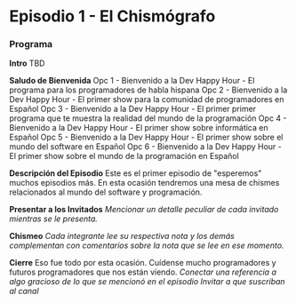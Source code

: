 # Episodio 1 - El Chismógrafo

### Programa

**Intro**
TBD

**Saludo de Bienvenida**
Opc 1 - Bienvenido a la Dev Happy Hour - El programa para los programadores de habla hispana
Opc 2 - Bienvenido a la Dev Happy Hour - El primer show para la comunidad de programadores en Español
Opc 3 - Bienvenido a la Dev Happy Hour - El primer primer programa que te muestra la realidad del mundo de la programación
Opc 4 - Bienvenido a la Dev Happy Hour - El primer show sobre informática en Español
Opc 5 - Bienvenido a la Dev Happy Hour - El primer show sobre el mundo del software en Español
Opc 6 - Bienvenido a la Dev Happy Hour - El primer show sobre el mundo de la programación en Español

**Descripción del Episodio**
Este es el primer episodio de "esperemos" muchos episodios más. En esta ocasión tendremos una mesa de chismes relacionados 
al mundo del software y programación.

**Presentar a los Invitados**
*Mencionar un detalle peculiar de cada invitado mientras se le presenta.*

**Chismeo**
*Cada integrante lee su respectiva nota y los demás complementan con comentarios sobre la nota que se lee en ese momento.*

**Cierre**
Eso fue todo por esta ocasión. Cuídense mucho programadores y futuros programadores que nos están viendo.
*Conectar una referencia a algo gracioso de lo que se mencionó en el episodio*
*Invitar a que suscriban al canal*

